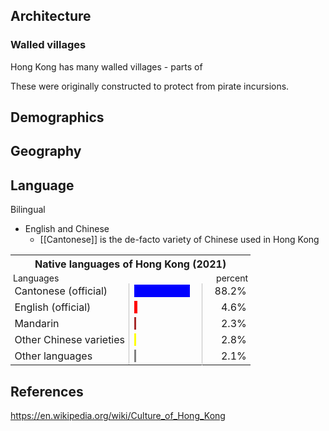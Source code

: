 

## Architecture

### Walled villages

Hong Kong has many walled villages - parts of

These were originally constructed to protect from pirate incursions. 

## Demographics



## Geography



## Language

Bilingual
 - English and Chinese
	 - [[Cantonese]] is the de-facto variety of Chinese used in Hong Kong

<table style="text-align:left; border-collapse:collapse; width:100%;">
<tbody><tr><th style="text-align:center;" colspan="5">Native languages of Hong Kong (2021)</th></tr>
<tr style="font-size:88%; height:4px;">
<td colspan="2" style="padding:0 4px; text-align:left;">Languages</td>
<td style="width:100px; text-align:left;"></td>
<td colspan="2" style="padding:0 4px; width:1em; text-align:right;">percent</td>
</tr>
<tr>
<td colspan="2" style="padding-left: 0.4em; padding-right: 0.4em; min-width: 8em;">Cantonese (official) </td>
<td style="width: 100px; border-left: solid 1px silver; border-right: solid 1px silver;"><div style="background:Blue; width: 88.2%; overflow: hidden;"> </div></td>
<td colspan="2" style="padding-left: 1.2em; padding-right: 0.4em; text-align: right;"> 88.2%</td>
</tr>
<tr>
<td colspan="2" style="padding-left: 0.4em; padding-right: 0.4em; min-width: 8em;">English (official) </td>
<td style="width: 100px; border-left: solid 1px silver; border-right: solid 1px silver;"><div style="background:Red; width:4.6%; overflow: hidden;"> </div></td>
<td colspan="2" style="padding-left: 1.2em; padding-right: 0.4em; text-align: right;">4.6%</td>
</tr>
<tr>
<td colspan="2" style="padding-left: 0.4em; padding-right: 0.4em; min-width: 8em;">Mandarin</td>
<td style="width: 100px; border-left: solid 1px silver; border-right: solid 1px silver;"><div style="background:brown; width:2.3%; overflow: hidden;"> </div></td>
<td colspan="2" style="padding-left: 1.2em; padding-right: 0.4em; text-align: right;">2.3%</td>
</tr>
<tr>
<td colspan="2" style="padding-left: 0.4em; padding-right: 0.4em; min-width: 8em;">Other Chinese varieties </td>
<td style="width: 100px; border-left: solid 1px silver; border-right: solid 1px silver;"><div style="background:Yellow; width:2.8%; overflow: hidden;"> </div></td>
<td colspan="2" style="padding-left: 1.2em; padding-right: 0.4em; text-align: right;">2.8%</td>
</tr>
<tr>
<td colspan="2" style="padding-left: 0.4em; padding-right: 0.4em; min-width: 8em;">Other languages</td>
<td style="width: 100px; border-left: solid 1px silver; border-right: solid 1px silver;"><div style="background:gray; width: 2.1%; overflow: hidden;"> </div></td>
<td colspan="2" style="padding-left: 1.2em; padding-right: 0.4em; text-align: right;"> 2.1%</td>
</tr></tbody></table>

## References

https://en.wikipedia.org/wiki/Culture_of_Hong_Kong